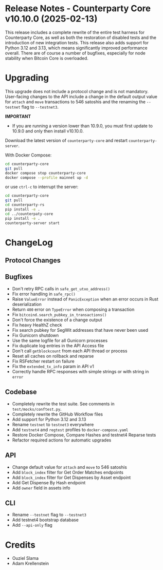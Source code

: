 # Release Notes - Counterparty Core v10.10.0 (2025-02-13)

This release includes a complete rewrite of the entire test harness for Counterparty Core, as well as both the restoration of disabled tests and the introduction of new integration tests. This release also adds support for Python 3.12 and 3.13, which means significantly improved performance overall. There are of course a number of bugfixes, especially for node stability when Bitcoin Core is overloaded.


# Upgrading

This upgrade does not include a protocol change and is not mandatory. User-facing changes to the API include a change in the default output value for `attach` and `move` transactions to 546 satoshis and the renaming the `--testnet` flag to `--testnet3`.


**IMPORTANT**
- If you are running a version lower than 10.9.0, you must first update to 10.9.0 and only then install v10.10.0.

Download the latest version of `counterparty-core` and restart `counterparty-server`.

With Docker Compose:

```bash
cd counterparty-core
git pull
docker compose stop counterparty-core
docker compose --profile mainnet up -d
```

or use `ctrl-c` to interrupt the server:

```bash
cd counterparty-core
git pull
cd counterparty-rs
pip install -e .
cd ../counterpaty-core
pip install -e .
counterparty-server start
```

# ChangeLog

## Protocol Changes

## Bugfixes

- Don't retry RPC calls in `safe_get_utxo_address()`
- Fix error handling in `safe_rpc()`
- Raise `ValueError` instead of `PanicException` when an error occurs in Rust deserialization
- Return `400` error on `TypeError` when composing a transaction
- Fix `bitcoind.search_pubkey_in_transactions()`
- Don't force the existence of a change output
- Fix heavy HealthZ check
- Fix search pubkey for SegWit addresses that have never been used
- Fix Gunicorn shutdown
- Use the same logfile for all Gunicorn processes
- Fix duplicate log entries in the API Access file
- Don't call `getblockcount` from each API thread or process
- Reset all caches on rollback and reparse
- Fix RSFetcher restart on failure
- Fix the `extended_tx_info` param in API v1
- Correctly handle RPC responses with simple strings or with string in `error`

## Codebase

- Completely rewrite the test suite. See comments in `test/mocks/conftest.py`.
- Completely rewrite the GitHub Workflow files
- Add support for Python 3.12 and 3.13
- Rename `testnet` to `testnet3` everywhere
- Add `testnet4` and `regtest` profiles to `docker-compose.yaml`
- Restore Docker Compose, Compare Hashes and testnet4 Reparse tests
- Refactor required actions for automatic upgrades

## API

- Change default value for `attach` and `move` to 546 satoshis
- Add `block_index` filter for Get Order Matches endpoints
- Add `block_index` filter for Get Dispenses by Asset endpoint
- Add Get Dispense By Hash endpoint
- Add `owner` field in assets info

## CLI

- Rename `--testnet` flag to `--testnet3`
- Add testnet4 bootstrap database
- Add `--api-only` flag

# Credits

- Ouziel Slama
- Adam Krellenstein

